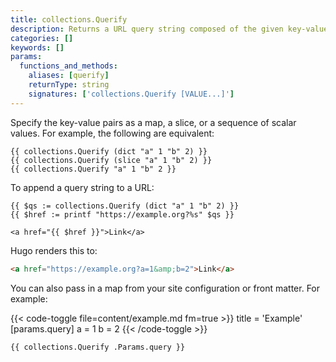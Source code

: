 ```yaml
---
title: collections.Querify
description: Returns a URL query string composed of the given key-value pairs, encoded and sorted by key.
categories: []
keywords: []
params:
  functions_and_methods:
    aliases: [querify]
    returnType: string
    signatures: ['collections.Querify [VALUE...]']
---
```


Specify the key-value pairs as a map, a slice, or a sequence of scalar values. For example, the following are equivalent:

```go-html-template
{{ collections.Querify (dict "a" 1 "b" 2) }}
{{ collections.Querify (slice "a" 1 "b" 2) }}
{{ collections.Querify "a" 1 "b" 2 }}
```

To append a query string to a URL:

```go-html-template
{{ $qs := collections.Querify (dict "a" 1 "b" 2) }}
{{ $href := printf "https://example.org?%s" $qs }}

<a href="{{ $href }}">Link</a>
```

Hugo renders this to:

```html
<a href="https://example.org?a=1&amp;b=2">Link</a>
```

You can also pass in a map from your site configuration or front matter. For example:

{{< code-toggle file=content/example.md fm=true >}}
title = 'Example'
[params.query]
a = 1
b = 2
{{< /code-toggle >}}

```go-html-template
{{ collections.Querify .Params.query }}
```
